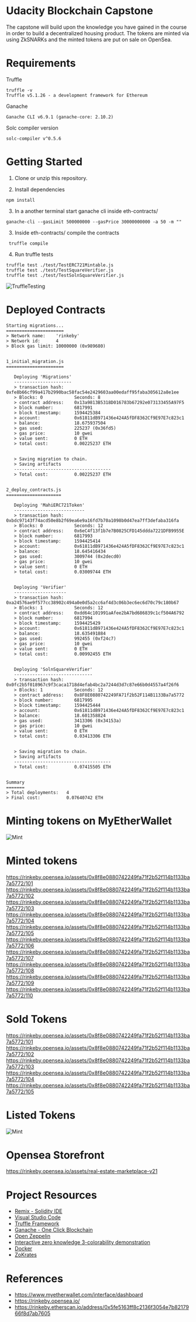 # Udacity Blockchain Capstone

The capstone will build upon the knowledge you have gained in the course in order to build a decentralized housing product. 
The tokens are minted via using ZkSNARKs and the minted tokens are put on sale on OpenSea. 

# Requirements

Truffle
```
truffle -v
Truffle v5.1.26 - a development framework for Ethereum
```
Ganache
```
Ganache CLI v6.9.1 (ganache-core: 2.10.2)
```
Solc compiler version
```
solc-compiler v^0.5.6
```

# Getting Started

1. Clone or unzip this repository.

2. Install dependencies

```
npm install
```

3. In a another terminal start ganache cli inside eth-contracts/
```
ganache-cli --gasLimit 500000000 --gasPrice 30000000000 -a 50 -m ""
```

3. Inside eth-contracts/ compile the contracts
```
 truffle compile  
```

4. Run truffle tests
```
truffle test ./test/TestERC721Mintable.js 
truffle test ./test/TestSquareVerifier.js 
truffle test ./test/TestSolnSquareVerifier.js
```

![TruffleTesting](img/Truffle-Tests.png)


# Deployed Contracts 

```
Starting migrations...
======================
> Network name:    'rinkeby'
> Network id:      4
> Block gas limit: 10000000 (0x989680)


1_initial_migration.js
======================

   Deploying 'Migrations'
   ----------------------
   > transaction hash:    0xfe8b66cf99a417b2990bac58fac54e2429603aa00edaff95faba305612a8e1ee
   > Blocks: 0            Seconds: 8
   > contract address:    0x13a9813B5318D016783b67292e073133455A97F5
   > block number:        6817991
   > block timestamp:     1594425384
   > account:             0x61811dB971436e424A5fDF8362Cf9E97E7c823c1
   > balance:             18.675937504
   > gas used:            225237 (0x36fd5)
   > gas price:           10 gwei
   > value sent:          0 ETH
   > total cost:          0.00225237 ETH


   > Saving migration to chain.
   > Saving artifacts
   -------------------------------------
   > Total cost:          0.00225237 ETH


2_deploy_contracts.js
=====================

   Deploying 'MahiERC721Token'
   ---------------------------
   > transaction hash:    0xbdc97143f74acd50e8b2f69ea6e9a16fd7b70a1098b0d47ea7ff3defaba316fa
   > Blocks: 0            Seconds: 12
   > contract address:    0x6eC4f13f1b7e7B0825CFD145ddda7221DFB9955E
   > block number:        6817993
   > block timestamp:     1594425414
   > account:             0x61811dB971436e424A5fDF8362Cf9E97E7c823c1
   > balance:             18.645416434
   > gas used:            3009744 (0x2decd0)
   > gas price:           10 gwei
   > value sent:          0 ETH
   > total cost:          0.03009744 ETH


   Deploying 'Verifier'
   --------------------
   > transaction hash:    0xa24576ae9f577cc38902c494a0e0d5a2cc6af4d3c06b3ec6ec6d70c79c180b67
   > Blocks: 1            Seconds: 12
   > contract address:    0xdd64c101991aAfee2bA7bd686839c1cf504A6792
   > block number:        6817994
   > block timestamp:     1594425429
   > account:             0x61811dB971436e424A5fDF8362Cf9E97E7c823c1
   > balance:             18.635491884
   > gas used:            992455 (0xf24c7)
   > gas price:           10 gwei
   > value sent:          0 ETH
   > total cost:          0.00992455 ETH


   Deploying 'SolnSquareVerifier'
   ------------------------------
   > transaction hash:    0x0fc2b5f018967c9f3caca1718d4efab4bc2a7244d3d7c87e66b0d4557a4f26f6
   > Blocks: 1            Seconds: 12
   > contract address:    0x8F8E0880742249FA71f2b52F114B1133Ba7a5772
   > block number:        6817995
   > block timestamp:     1594425444
   > account:             0x61811dB971436e424A5fDF8362Cf9E97E7c823c1
   > balance:             18.601358824
   > gas used:            3413306 (0x34153a)
   > gas price:           10 gwei
   > value sent:          0 ETH
   > total cost:          0.03413306 ETH


   > Saving migration to chain.
   > Saving artifacts
   -------------------------------------
   > Total cost:          0.07415505 ETH


Summary
=======
> Total deployments:   4
> Final cost:          0.07640742 ETH
```

# Minting tokens on MyEtherWallet
![Mint](img/MyEhterWallet-Minting.png)

# Minted tokens
https://rinkeby.opensea.io/assets/0x8f8e0880742249fa71f2b52f114b1133ba7a5772/101
https://rinkeby.opensea.io/assets/0x8f8e0880742249fa71f2b52f114b1133ba7a5772/102
https://rinkeby.opensea.io/assets/0x8f8e0880742249fa71f2b52f114b1133ba7a5772/103
https://rinkeby.opensea.io/assets/0x8f8e0880742249fa71f2b52f114b1133ba7a5772/104
https://rinkeby.opensea.io/assets/0x8f8e0880742249fa71f2b52f114b1133ba7a5772/105
https://rinkeby.opensea.io/assets/0x8f8e0880742249fa71f2b52f114b1133ba7a5772/106
https://rinkeby.opensea.io/assets/0x8f8e0880742249fa71f2b52f114b1133ba7a5772/107
https://rinkeby.opensea.io/assets/0x8f8e0880742249fa71f2b52f114b1133ba7a5772/108
https://rinkeby.opensea.io/assets/0x8f8e0880742249fa71f2b52f114b1133ba7a5772/109
https://rinkeby.opensea.io/assets/0x8f8e0880742249fa71f2b52f114b1133ba7a5772/110  


# Sold Tokens
https://rinkeby.opensea.io/assets/0x8f8e0880742249fa71f2b52f114b1133ba7a5772/101
https://rinkeby.opensea.io/assets/0x8f8e0880742249fa71f2b52f114b1133ba7a5772/102
https://rinkeby.opensea.io/assets/0x8f8e0880742249fa71f2b52f114b1133ba7a5772/103
https://rinkeby.opensea.io/assets/0x8f8e0880742249fa71f2b52f114b1133ba7a5772/104
https://rinkeby.opensea.io/assets/0x8f8e0880742249fa71f2b52f114b1133ba7a5772/105  


# Listed Tokens
![Mint](img/MarketPlaceListing.png)

# Opensea Storefront
https://rinkeby.opensea.io/assets/real-estate-marketplace-v21


# Project Resources

* [Remix - Solidity IDE](https://remix.ethereum.org/)
* [Visual Studio Code](https://code.visualstudio.com/)
* [Truffle Framework](https://truffleframework.com/)
* [Ganache - One Click Blockchain](https://truffleframework.com/ganache)
* [Open Zeppelin ](https://openzeppelin.org/)
* [Interactive zero knowledge 3-colorability demonstration](http://web.mit.edu/~ezyang/Public/graph/svg.html)
* [Docker](https://docs.docker.com/install/)
* [ZoKrates](https://github.com/Zokrates/ZoKrates)

# References 
* https://www.myetherwallet.com/interface/dashboard
* https://rinkeby.opensea.io/
* https://rinkeby.etherscan.io/address/0x5fe5163ff8c2136f3054e7b8217966f8d7ab7605